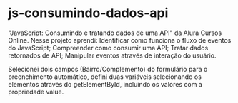 # js-consumindo-dados-api
 "JavaScript: Consumindo e tratando dados de uma API" da Alura Cursos Online.
Nesse projeto aprendi:
Identificar como funciona o fluxo de eventos do JavaScript;
Compreender como consumir uma API;
Tratar dados retornados de API;
Manipular eventos através de interação do usuário.

Selecionei dois campos (Bairro/Complemento) do formulário para o preenchimento automático, defini duas variáveis selecionando os elementos através do getElementById, incluindo os valores com a propriedade value.


